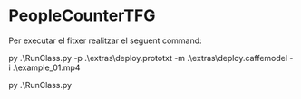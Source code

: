 # PeopleCounterTFG

Per executar el fitxer realitzar el seguent command:

py .\RunClass.py -p .\extras\deploy.prototxt -m .\extras\deploy.caffemodel -i .\example_01.mp4

py .\RunClass.py 
